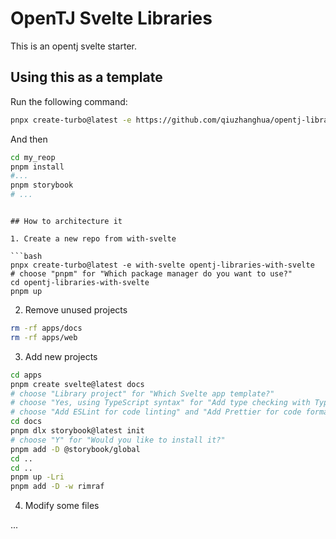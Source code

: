 # OpenTJ Svelte Libraries

This is an opentj svelte starter.

## Using this as a template

Run the following command:

```bash
pnpx create-turbo@latest -e https://github.com/qiuzhanghua/opentj-libraries-with-svelte my_repo
```

And then
```bash
cd my_reop
pnpm install
#...
pnpm storybook
# ...
```

```

## How to architecture it

1. Create a new repo from with-svelte

```bash
pnpx create-turbo@latest -e with-svelte opentj-libraries-with-svelte
# choose "pnpm" for "Which package manager do you want to use?"
cd opentj-libraries-with-svelte
pnpm up
```

2. Remove unused projects

```bash
rm -rf apps/docs
rm -rf apps/web
```

3. Add new projects

```bash
cd apps
pnpm create svelte@latest docs
# choose "Library project" for "Which Svelte app template?"
# choose "Yes, using TypeScript syntax" for "Add type checking with TypeScript?"
# choose "Add ESLint for code linting" and "Add Prettier for code formatting" for "Select additional options"
cd docs
pnpm dlx storybook@latest init
# choose "Y" for "Would you like to install it?"
pnpm add -D @storybook/global
cd ..
cd ..
pnpm up -Lri
pnpm add -D -w rimraf
```

4. Modify some files

...
